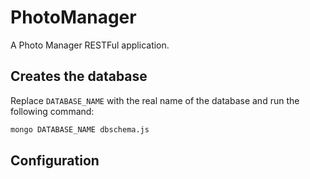 # PhotoManager
A Photo Manager RESTFul application.

## Creates the database

Replace `DATABASE_NAME` with the real name of the database and run the following command:
```bash
mongo DATABASE_NAME dbschema.js
```

## Configuration
